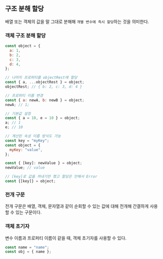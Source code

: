 ## 구조 분해 할당

배열 또는 객체의 값을 말 그대로 분해해 `개별 변수에 즉시 할당`하는 것을 의미한다.

### 객체 구조 분해 할당

```javascript
const object = {
  a: 1,
  b: 2,
  c: 3,
  d: 4,
};

// 나머지 프로퍼티를 objectRest에 할당
const { a, ...objectRest } = object;
objectRest; // { b: 2, c: 3, d: 4 }

// 프로퍼티 이름 변경
const { a: newA, b: newB } = object;
newA; // 1;

// 기본값 설정
const { a = 10, e = 10 } = object;
a; // 1
e; // 10

// 계산된 속성 이름 방식도 가능
const key = "myKey";
const object = {
  myKey: "value",
};

const { [key]: newValue } = object;
newValue; // value

// [key]로 값을 꺼내기만 했고 할당은 안해서 Error
const {[key]} = object;
```

### 전개 구문

전개 구문은 배열, 객체, 문자열과 같이 순회할 수 있는 값에 대해 전개해 간결하게 사용할 수 있는 구문이다.

### 객체 초기자

변수 이름과 프로퍼티 이름이 같을 때, 객체 초기자를 사용할 수 있다.

```javascript
const name = "name";
const obj = { name };
```

